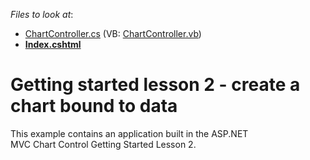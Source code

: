 <!-- default file list -->
*Files to look at*:

* [ChartController.cs](./CS/ChartLesson2/Controllers/ChartController.cs) (VB: [ChartController.vb](./VB/ChartLesson2/Controllers/ChartController.vb))
* **[Index.cshtml](./CS/ChartLesson2/Views/Chart/Index.cshtml)**
<!-- default file list end -->
# Getting started lesson 2 - create a chart bound to data


This example contains an application built in the ASP.NET MVC Chart Control Getting Started Lesson 2.

<br/>


